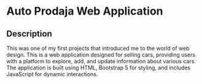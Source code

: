 # Auto Prodaja Web Application

## Description

This was one of my first projects that introduced me to the world of web design. This is a web application designed for selling cars, providing users with a platform to explore, add, and update information about various cars. The application is built using HTML, Bootstrap 5 for styling, and includes JavaScript for dynamic interactions. 

